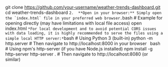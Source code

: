 git clone https://github.com/your-username/weather-trends-dashboard.git
    cd weather-trends-dashboard
    ```
2.  **Open in your browser:**
    Simply open the `index.html` file in your preferred web browser.
    ```bash
    # Example for opening directly (may have limitations with local file access)
    open index.html
    ```
    *For local development and to avoid potential CORS issues with data loading, it is highly recommended to serve the files using a simple local HTTP server:*
    ```bash
    # Using Python 3 (built-in)
    python -m http.server
    # Then navigate to http://localhost:8000 in your browser
    ```
    ```bash
    # Using npm's http-server (if you have Node.js installed)
    npm install -g http-server
    http-server .
    # Then navigate to http://localhost:8080 (or similar)